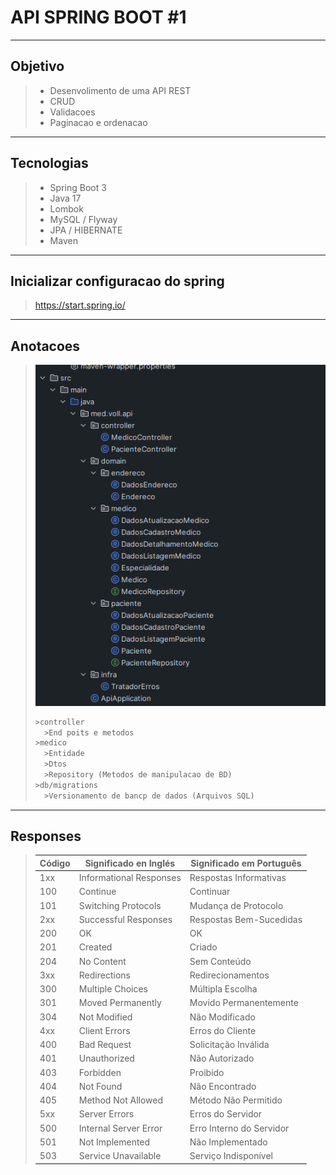 # API SPRING BOOT #1

-----

## Objetivo

> - Desenvolimento de uma API REST
> - CRUD
> - Validacoes
> - Paginacao e ordenacao

----

## Tecnologias

> - Spring Boot 3
> - Java 17
> - Lombok
> - MySQL / Flyway
> - JPA / HIBERNATE
> - Maven

---

## Inicializar configuracao do spring 

> https://start.spring.io/

----

## Anotacoes

> ![](./imgs/diretorios.png)
>
> ```txt
> >controller
> 	>End poits e metodos
> >medico
> 	>Entidade
> 	>Dtos
> 	>Repository (Metodos de manipulacao de BD)
> >db/migrations
> 	>Versionamento de bancp de dados (Arquivos SQL)
> ```
>
> 

----

## Responses

> | Código | Significado en Inglés   | Significado em Português |
> | ------ | ----------------------- | ------------------------ |
> | 1xx    | Informational Responses | Respostas Informativas   |
> | 100    | Continue                | Continuar                |
> | 101    | Switching Protocols     | Mudança de Protocolo     |
> | 2xx    | Successful Responses    | Respostas Bem-Sucedidas  |
> | 200    | OK                      | OK                       |
> | 201    | Created                 | Criado                   |
> | 204    | No Content              | Sem Conteúdo             |
> | 3xx    | Redirections            | Redirecionamentos        |
> | 300    | Multiple Choices        | Múltipla Escolha         |
> | 301    | Moved Permanently       | Movido Permanentemente   |
> | 304    | Not Modified            | Não Modificado           |
> | 4xx    | Client Errors           | Erros do Cliente         |
> | 400    | Bad Request             | Solicitação Inválida     |
> | 401    | Unauthorized            | Não Autorizado           |
> | 403    | Forbidden               | Proibido                 |
> | 404    | Not Found               | Não Encontrado           |
> | 405    | Method Not Allowed      | Método Não Permitido     |
> | 5xx    | Server Errors           | Erros do Servidor        |
> | 500    | Internal Server Error   | Erro Interno do Servidor |
> | 501    | Not Implemented         | Não Implementado         |
> | 503    | Service Unavailable     | Serviço Indisponível     |

